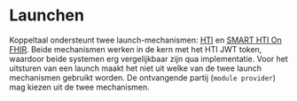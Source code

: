 # Launchen

Koppeltaal ondersteunt twee launch-mechanismen: [HTI](hti.md) en [SMART HTI On FHIR](). Beide mechanismen werken in de kern met het HTI JWT token, waardoor beide systemen erg vergelijkbaar zijn qua implementatie. Voor het uitsturen van een launch maakt het niet uit welke van de twee launch mechanismen gebruikt worden. De ontvangende partij \(`module provider`\) mag kiezen uit de twee mechanismen. 

